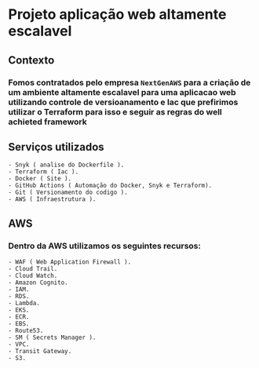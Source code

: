 # Projeto aplicação web altamente escalavel

## Contexto

### Fomos contratados pelo empresa `NextGenAWS` para a criação de um ambiente altamente escalavel para uma aplicacao web utilizando controle de versioanamento e Iac que prefirimos utilizar o Terraform para isso e seguir as regras do well achieted framework

## Serviços utilizados
    - Snyk ( analise do Dockerfile ).
    - Terraform ( Iac ).
    - Docker ( Site ).
    - GitHub Actions ( Automação do Docker, Snyk e Terraform).
    - Git ( Versionamento do codigo ).
    - AWS ( Infraestrutura ).

## AWS

### Dentro da AWS utilizamos os seguintes recursos:
    - WAF ( Web Application Firewall ).
    - Cloud Trail.
    - Cloud Watch.
    - Amazon Cognito.
    - IAM.
    - RDS.
    - Lambda.
    - EKS.
    - ECR.
    - EBS.
    - Route53.
    - SM ( Secrets Manager ).
    - VPC.
    - Transit Gateway.
    - S3.
